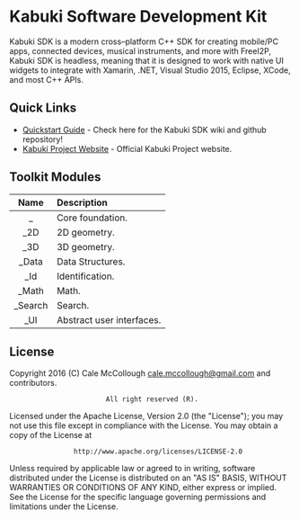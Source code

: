 # Kabuki Software Development Kit
Kabuki SDK is a modern cross–platform C++ SDK for creating mobile/PC apps, connected devices, 
musical instruments, and more with FreeI2P, Kabuki SDK is headless, meaning that it is designed to 
work with native UI widgets to integrate with Xamarin, .NET, Visual Studio 2015, Eclipse, XCode, 
and most C++ APIs.

## Quick Links
* [Quickstart Guide](https://github.com/Kabuki-Project/Kabuki-SDK/wiki/Quickstart-Guide.md) - 
    Check here for the Kabuki SDK wiki and github repository!
* [Kabuki Project Website](https://kabuki-project.github.io/) - Official Kabuki Project website.

## Toolkit Modules
| Name    | Description |
|:-------:|:------------|
| _       | Core foundation.|
| _2D     | 2D geometry.|
| _3D     | 3D geometry.|
| _Data   | Data Structures.|
| _Id     | Identification.|
| _Math   | Math.|
| _Search | Search.|
| _UI     | Abstract user interfaces.|

## License ##
Copyright 2016 (C) Cale McCollough <cale.mccollough@gmail.com> and contributors.

                            All right reserved (R).

Licensed under the Apache License, Version 2.0 (the "License"); you may not use this file except in 
compliance with the License. You may obtain a copy of the License at

                    http://www.apache.org/licenses/LICENSE-2.0

Unless required by applicable law or agreed to in writing, software distributed under the License 
is distributed on an "AS IS" BASIS, WITHOUT WARRANTIES OR CONDITIONS OF ANY KIND, either express or 
implied. See the License for the specific language governing permissions and limitations under the 
License.
